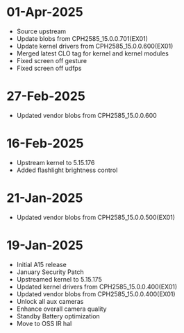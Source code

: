 # 01-Apr-2025
- Source upstream
- Update blobs from CPH2585_15.0.0.701(EX01)
- Update kernel drivers from CPH2585_15.0.0.600(EX01)
- Merged latest CLO tag for kernel and kernel modules
- Fixed screen off gesture
- Fixed screen off udfps

# 27-Feb-2025
- Updated vendor blobs from CPH2585_15.0.0.600

# 16-Feb-2025
- Upstream kernel to 5.15.176
- Added flashlight brightness control

# 21-Jan-2025
- Updated vendor blobs from CPH2585_15.0.0.500(EX01)

# 19-Jan-2025
- Initial A15 release
- January Security Patch
- Upstreamed kernel to 5.15.175
- Updated kernel drivers from CPH2585_15.0.0.400(EX01)
- Updated vendor blobs from CPH2585_15.0.0.400(EX01)
- Unlock all aux cameras
- Enhance overall camera quality
- Standby Battery optimization
- Move to OSS IR hal

